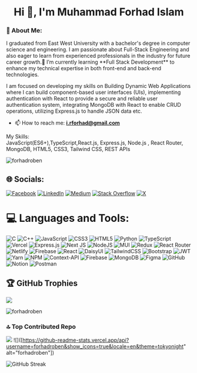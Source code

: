 <h1 align="center">Hi 👋, I'm Muhammad Forhad Islam</h1>
<h3 align="left">💫 About Me:</h3>

<p>I graduated from East West University with a bachelor's degree in computer science and engineering. I am passionate about Full-Stack Engineering and also eager to learn from experienced professionals in the industry for future career growth.🌱 I’m currently learning **Full Stack Development** to enhance my technical expertise in both front-end and back-end technologies.

I am focused on developing my skills on Building Dynamic Web Applications where I can build component-based user interfaces (UIs), implementing authentication with React to provide a secure and reliable user authentication system, integrating MongoDB with React to enable CRUD operations, utilizing Express.js to handle JSON data etc.

- 📫 How to reach me: **i.rforhad@gmail.com**

My Skills:<br/>
JavaScript(ES6+),TypeScript,React.js, Express.js, Node.js , React Router, MongoDB, HTML5, CSS3, Tailwind CSS, REST APIs 
<br/></p>

<p align="left"> <img src="https://komarev.com/ghpvc/?username=forhadroben&label=Profile%20views&color=0e75b6&style=flat" alt="forhadroben" /> </p>


## 🌐 Socials:
[![Facebook](https://img.shields.io/badge/Facebook-%231877F2.svg?logo=Facebook&logoColor=white)](https://facebook.com/https://www.facebook.com/r0ben/) [![LinkedIn](https://img.shields.io/badge/LinkedIn-%230077B5.svg?logo=linkedin&logoColor=white)](https://linkedin.com/in/https://www.linkedin.com/in/forhad11/) [![Medium](https://img.shields.io/badge/Medium-12100E?logo=medium&logoColor=white)](https://medium.com/@https://medium.com/@forhadRoben) [![Stack Overflow](https://img.shields.io/badge/-Stackoverflow-FE7A16?logo=stack-overflow&logoColor=white)](https://stackoverflow.com/users/https://stackoverflow.com/users/29388026/muhammad-forhad-islam) [![X](https://img.shields.io/badge/X-black.svg?logo=X&logoColor=white)](https://x.com/https://x.com/forhadroben) 

# 💻 Languages and Tools:
![C](https://img.shields.io/badge/c-%2300599C.svg?style=for-the-badge&logo=c&logoColor=white) ![C++](https://img.shields.io/badge/c++-%2300599C.svg?style=for-the-badge&logo=c%2B%2B&logoColor=white) ![JavaScript](https://img.shields.io/badge/javascript-%23323330.svg?style=for-the-badge&logo=javascript&logoColor=%23F7DF1E) ![CSS3](https://img.shields.io/badge/css3-%231572B6.svg?style=for-the-badge&logo=css3&logoColor=white) ![HTML5](https://img.shields.io/badge/html5-%23E34F26.svg?style=for-the-badge&logo=html5&logoColor=white) ![Python](https://img.shields.io/badge/python-3670A0?style=for-the-badge&logo=python&logoColor=ffdd54) ![TypeScript](https://img.shields.io/badge/typescript-%23007ACC.svg?style=for-the-badge&logo=typescript&logoColor=white) ![Vercel](https://img.shields.io/badge/vercel-%23000000.svg?style=for-the-badge&logo=vercel&logoColor=white) ![Express.js](https://img.shields.io/badge/express.js-%23404d59.svg?style=for-the-badge&logo=express&logoColor=%2361DAFB) ![Next JS](https://img.shields.io/badge/Next-black?style=for-the-badge&logo=next.js&logoColor=white) ![NodeJS](https://img.shields.io/badge/node.js-6DA55F?style=for-the-badge&logo=node.js&logoColor=white) ![MUI](https://img.shields.io/badge/MUI-%230081CB.svg?style=for-the-badge&logo=mui&logoColor=white) ![Redux](https://img.shields.io/badge/redux-%23593d88.svg?style=for-the-badge&logo=redux&logoColor=white) ![React Router](https://img.shields.io/badge/React_Router-CA4245?style=for-the-badge&logo=react-router&logoColor=white) ![Netlify](https://img.shields.io/badge/netlify-%23000000.svg?style=for-the-badge&logo=netlify&logoColor=#00C7B7) ![Firebase](https://img.shields.io/badge/firebase-%23039BE5.svg?style=for-the-badge&logo=firebase) ![React](https://img.shields.io/badge/react-%2320232a.svg?style=for-the-badge&logo=react&logoColor=%2361DAFB) ![DaisyUI](https://img.shields.io/badge/daisyui-5A0EF8?style=for-the-badge&logo=daisyui&logoColor=white) ![TailwindCSS](https://img.shields.io/badge/tailwindcss-%2338B2AC.svg?style=for-the-badge&logo=tailwind-css&logoColor=white) ![Bootstrap](https://img.shields.io/badge/bootstrap-%238511FA.svg?style=for-the-badge&logo=bootstrap&logoColor=white) ![JWT](https://img.shields.io/badge/JWT-black?style=for-the-badge&logo=JSON%20web%20tokens) ![Yarn](https://img.shields.io/badge/yarn-%232C8EBB.svg?style=for-the-badge&logo=yarn&logoColor=white) ![NPM](https://img.shields.io/badge/NPM-%23CB3837.svg?style=for-the-badge&logo=npm&logoColor=white) ![Context-API](https://img.shields.io/badge/Context--Api-000000?style=for-the-badge&logo=react) ![Firebase](https://img.shields.io/badge/firebase-a08021?style=for-the-badge&logo=firebase&logoColor=ffcd34) ![MongoDB](https://img.shields.io/badge/MongoDB-%234ea94b.svg?style=for-the-badge&logo=mongodb&logoColor=white) ![Figma](https://img.shields.io/badge/figma-%23F24E1E.svg?style=for-the-badge&logo=figma&logoColor=white) ![GitHub](https://img.shields.io/badge/github-%23121011.svg?style=for-the-badge&logo=github&logoColor=white) ![Notion](https://img.shields.io/badge/Notion-%23000000.svg?style=for-the-badge&logo=notion&logoColor=white) ![Postman](https://img.shields.io/badge/Postman-FF6C37?style=for-the-badge&logo=postman&logoColor=white)

## 🏆 GitHub Trophies
![](https://github-profile-trophy.vercel.app/?username=forhadroben&theme=tokyonight&no-frame=false&no-bg=true&margin-w=4)

<div align='center'><p><img align="left" src="https://github-readme-stats.vercel.app/api/top-langs?username=forhadroben&show_icons=true&locale=en&theme=tokyonight" alt="forhadroben" /></p>
</div>

<div align="center">
  <p>&nbsp;<img align="center" src="" /></p>
 
</div>

### 🔝 Top Contributed Repo
![](https://github-contributor-stats.vercel.app/api?username=forhadroben&limit=5&theme=tokyonight&combine_all_yearly_contributions=true)
![]([https://github-readme-stats.vercel.app/api?username=forhadroben&show_icons=true&locale=en&theme=tokyonight" alt="forhadroben"])
<p><img src="https://github-readme-streak-stats.herokuapp.com/?user=forhadroben&theme=tokyonight&hide_border=true" alt="GitHub Streak" /></p>


